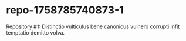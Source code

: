 # repo-1758785740873-1
Repository #1: Distinctio vulticulus bene canonicus vulnero corrupti infit temptatio demitto volva.
